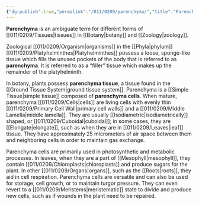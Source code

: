 ```yaml
---
{"dg-publish":true,"permalink":"/011/0209/parenchyma/","title":"Parenchyma","tags":["BIOL412","BIOL422"],"created":"2024-10-03T23:31:28.000-07:00","updated":"2025-01-22T00:48:23.814-08:00"}
---
```


**Parenchyma** is an ambiguate term for different forms of [[011/0209/Tissues\|tissues]] in [[Botany\|botany]] and [[Zoology\|zoology]].

Zoological [[011/0209/Organism\|organisms]] in the [[Phyla\|phylum]] [[011/0209/Platyhelminthes\|Platyhelminthes]] possess a loose, sponge-like tissue which fills the unused pockets of the body that is referred to as **parenchyma**. It is referred to as a “filler” tissue which makes up the remainder of the platyhelminth.

In botany, plants possess **parenchyma tissue**, a tissue found in the [[Ground Tissue System\|ground tissue system]].  Parenchyma is a [[Simple Tissue\|simple tissue]] composed of **parenchyma cells**. When mature, parenchyma [[011/0209/Cells\|cells]] are living cells with evenly thin [[011/0209/Primary Cell Wall\|primary cell walls]] and a [[011/0209/Middle Lamella\|middle lamella]]. They are usually [[Isodiametric\|isodiametrically]] shaped, or [[011/0209/Cuboidal\|cuboidal]]; in some cases, they are [[Elongate\|elongate]], such as when they are in [[011/0209/Leaves\|leaf]] tissue. They have approximately 25 micrometers of air space between them and neighboring cells in order to maintain gas exchange.

Parenchyma cells are primarily used in photosynthetic and metabolic processes. In leaves, when they are a part of [[Mesophyll\|mesophyll]], they contain [[011/0209/Chloroplasts\|chloroplasts]] and produce sugars for the plant. In other [[011/0209/Organs\|organs]], such as the [[Roots\|roots]], they aid in cell respiration. Parenchyma cells are versatile and can also be used for storage, cell growth, or to maintain turgor pressure. They can even revert to a [[011/0209/Meristems\|meristematic]] state to divide and produce new cells, such as if wounds in the plant need to be repaired.
